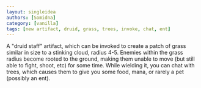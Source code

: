 ```yaml
---
layout: singleidea
authors: [Somidna]
category: [vanilla]
tags: [new artifact, druid, grass, trees, invoke, chat, ent]
---
```

A "druid staff" artifact, which can be invoked to create a patch of grass similar in size to a stinking cloud, radius 4-5. Enemies within the grass radius become rooted to the ground, making them unable to move (but still able to fight, shoot, etc) for some time. While wielding it, you can chat with trees, which causes them to give you some food, mana, or rarely a pet (possibly an ent).
